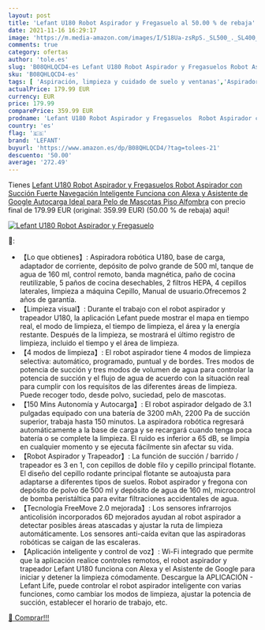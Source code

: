 ```yaml
---
layout: post
title: 'Lefant U180 Robot Aspirador y Fregasuelo al 50.00 % de rebaja'
date: 2021-11-16 16:29:17
image: 'https://m.media-amazon.com/images/I/518Ua-zsRpS._SL500_._SL400_.jpg'
comments: true
category: ofertas
author: 'tole.es'
slug: 'B08QHLQCD4-es Lefant U180 Robot Aspirador y Fregasuelos Robot Aspirador...'
sku: 'B08QHLQCD4-es'
tags: [ 'Aspiración, limpieza y cuidado de suelo y ventanas','Aspiradoras','Hogar y cocina','Robots aspiradores','alexa','lefant', ]
actualPrice: 179.99 EUR
currency: EUR
price: 179.99
comparePrice: 359.99 EUR
prodname: 'Lefant U180 Robot Aspirador y Fregasuelos  Robot Aspirador con Succión Fuerte  Navegación Inteligente  Funciona con Alexa y Asistente de Google  Autocarga  Ideal para Pelo de Mascotas  Piso  Alfombra'
country: 'es'
flag: '🇪🇸'
brand: 'LEFANT'
buyurl: 'https://www.amazon.es/dp/B08QHLQCD4/?tag=tolees-21'
descuento: '50.00'
average: '272.49'
---
```


Tienes [Lefant U180 Robot Aspirador y Fregasuelos  Robot Aspirador con Succión Fuerte  Navegación Inteligente  Funciona con Alexa y Asistente de Google  Autocarga  Ideal para Pelo de Mascotas  Piso  Alfombra](https://www.amazon.es/dp/B08QHLQCD4/?tag=tolees-21) con precio final de  179.99 EUR (original: 359.99 EUR) (50.00 %  de rebaja) aqui!

[![Lefant U180 Robot Aspirador y Fregasuelo](https://m.media-amazon.com/images/I/518Ua-zsRpS._SL500_._SL400_.jpg)](https://www.amazon.es/dp/B08QHLQCD4/?tag=tolees-21)

🔎:

- 【Lo que obtienes】: Aspiradora robótica U180, base de carga, adaptador de corriente, depósito de polvo grande de 500 ml, tanque de agua de 160 ml, control remoto, banda magnética, paño de cocina reutilizable, 5 paños de cocina desechables, 2 filtros HEPA, 4 cepillos laterales, limpieza a máquina Cepillo, Manual de usuario.Ofrecemos 2 años de garantía.
- 【Limpieza visual】: Durante el trabajo con el robot aspirador y trapeador U180, la aplicación Lefant puede mostrar el mapa en tiempo real, el modo de limpieza, el tiempo de limpieza, el área y la energía restante. Después de la limpieza, se mostrará el último registro de limpieza, incluido el tiempo y el área de limpieza.
- 【4 modos de limpieza】: El robot aspirador tiene 4 modos de limpieza selectiva: automático, programado, puntual y de bordes. Tres modos de potencia de succión y tres modos de volumen de agua para controlar la potencia de succión y el flujo de agua de acuerdo con la situación real para cumplir con los requisitos de las diferentes áreas de limpieza. Puede recoger todo, desde polvo, suciedad, pelo de mascotas.
- 【150 Mins Autonomía y Autocarga】: El robot aspirador delgado de 3.1 pulgadas equipado con una batería de 3200 mAh, 2200 Pa de succión superior, trabaja hasta 150 minutos. La aspiradora robótica regresará automáticamente a la base de carga y se recargará cuando tenga poca batería o se complete la limpieza. El ruido es inferior a 65 dB, se limpia en cualquier momento y se ejecuta fácilmente sin afectar su vida.
- 【Robot Aspirador y Trapeador】: La función de succión / barrido / trapeador es 3 en 1, con cepillos de doble filo y cepillo principal flotante. El diseño del cepillo rodante principal flotante se autoajusta para adaptarse a diferentes tipos de suelos. Robot aspirador y fregona con depósito de polvo de 500 ml y depósito de agua de 160 ml, microcontrol de bomba peristáltica para evitar filtraciones accidentales de agua.
- 【Tecnología FreeMove 2.0 mejorada】: Los sensores infrarrojos anticolisión incorporados 6D mejorados ayudan al robot aspirador a detectar posibles áreas atascadas y ajustar la ruta de limpieza automáticamente. Los sensores anti-caída evitan que las aspiradoras robóticas se caigan de las escaleras.
- 【Aplicación inteligente y control de voz】: Wi-Fi integrado que permite que la aplicación realice controles remotos, el robot aspirador y trapeador Lefant U180 funciona con Alexa y el Asistente de Google para iniciar y detener la limpieza cómodamente. Descargue la APLICACIÓN - Lefant Life, puede controlar el robot aspirador inteligente con varias funciones, como cambiar los modos de limpieza, ajustar la potencia de succión, establecer el horario de trabajo, etc.

[🛒 Comprar!!!](https://www.amazon.es/dp/B08QHLQCD4/?tag=tolees-21)
